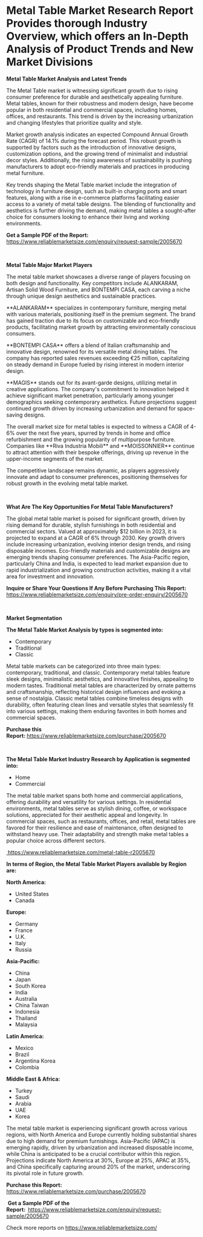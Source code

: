 <p><h1>Metal Table Market Research Report Provides thorough Industry Overview, which offers an In-Depth Analysis of Product Trends and New Market Divisions</h1></p><p><strong>Metal Table Market Analysis and Latest Trends</strong></p>
<p><p>The Metal Table market is witnessing significant growth due to rising consumer preference for durable and aesthetically appealing furniture. Metal tables, known for their robustness and modern design, have become popular in both residential and commercial spaces, including homes, offices, and restaurants. This trend is driven by the increasing urbanization and changing lifestyles that prioritize quality and style.</p><p>Market growth analysis indicates an expected Compound Annual Growth Rate (CAGR) of 14.1% during the forecast period. This robust growth is supported by factors such as the introduction of innovative designs, customization options, and the growing trend of minimalist and industrial decor styles. Additionally, the rising awareness of sustainability is pushing manufacturers to adopt eco-friendly materials and practices in producing metal furniture. </p><p>Key trends shaping the Metal Table market include the integration of technology in furniture design, such as built-in charging ports and smart features, along with a rise in e-commerce platforms facilitating easier access to a variety of metal table designs. The blending of functionality and aesthetics is further driving the demand, making metal tables a sought-after choice for consumers looking to enhance their living and working environments.</p></p>
<p><strong>Get a Sample PDF of the Report:&nbsp;</strong> <a href="https://www.reliablemarketsize.com/enquiry/request-sample/2005670?utm_campaign=1133&utm_medium=2&utm_source=Github&utm_content=ia&utm_term=09022025&utm_id=metal-table">https://www.reliablemarketsize.com/enquiry/request-sample/2005670</a></p>
<p>&nbsp;</p>
<p><strong>Metal Table Major Market Players</strong></p>
<p><p>The metal table market showcases a diverse range of players focusing on both design and functionality. Key competitors include ALANKARAM, Artisan Solid Wood Furniture, and BONTEMPI CASA, each carving a niche through unique design aesthetics and sustainable practices.</p><p>**ALANKARAM** specializes in contemporary furniture, merging metal with various materials, positioning itself in the premium segment. The brand has gained traction due to its focus on customizable and eco-friendly products, facilitating market growth by attracting environmentally conscious consumers.</p><p>**BONTEMPI CASA** offers a blend of Italian craftsmanship and innovative design, renowned for its versatile metal dining tables. The company has reported sales revenues exceeding €25 million, capitalizing on steady demand in Europe fueled by rising interest in modern interior design.</p><p>**MAGIS** stands out for its avant-garde designs, utilizing metal in creative applications. The company's commitment to innovation helped it achieve significant market penetration, particularly among younger demographics seeking contemporary aesthetics. Future projections suggest continued growth driven by increasing urbanization and demand for space-saving designs.</p><p>The overall market size for metal tables is expected to witness a CAGR of 4-6% over the next five years, spurred by trends in home and office refurbishment and the growing popularity of multipurpose furniture. Companies like **Riva Industria Mobili** and **MOISSONNIER** continue to attract attention with their bespoke offerings, driving up revenue in the upper-income segments of the market.</p><p>The competitive landscape remains dynamic, as players aggressively innovate and adapt to consumer preferences, positioning themselves for robust growth in the evolving metal table market.</p></p>
<p>&nbsp;</p>
<p><strong>What Are The Key Opportunities For Metal Table Manufacturers?</strong></p>
<p><p>The global metal table market is poised for significant growth, driven by rising demand for durable, stylish furnishings in both residential and commercial sectors. Valued at approximately $12 billion in 2023, it is projected to expand at a CAGR of 6% through 2030. Key growth drivers include increasing urbanization, evolving interior design trends, and rising disposable incomes. Eco-friendly materials and customizable designs are emerging trends shaping consumer preferences. The Asia-Pacific region, particularly China and India, is expected to lead market expansion due to rapid industrialization and growing construction activities, making it a vital area for investment and innovation.</p></p>
<p><strong>Inquire or Share Your Questions If Any Before Purchasing This Report:</strong> <a href="https://www.reliablemarketsize.com/enquiry/pre-order-enquiry/2005670?utm_campaign=1133&utm_medium=2&utm_source=Github&utm_content=ia&utm_term=09022025&utm_id=metal-table">https://www.reliablemarketsize.com/enquiry/pre-order-enquiry/2005670</a></p>
<p>&nbsp;</p>
<p><strong>Market Segmentation</strong></p>
<p><strong>The Metal Table Market Analysis by types is segmented into:</strong></p>
<p><ul><li>Contemporary</li><li>Traditional</li><li>Classic</li></ul></p>
<p><p>Metal table markets can be categorized into three main types: contemporary, traditional, and classic. Contemporary metal tables feature sleek designs, minimalistic aesthetics, and innovative finishes, appealing to modern tastes. Traditional metal tables are characterized by ornate patterns and craftsmanship, reflecting historical design influences and evoking a sense of nostalgia. Classic metal tables combine timeless designs with durability, often featuring clean lines and versatile styles that seamlessly fit into various settings, making them enduring favorites in both homes and commercial spaces.</p></p>
<p><strong>Purchase this Report:&nbsp;</strong><a href="https://www.reliablemarketsize.com/purchase/2005670?utm_campaign=1133&utm_medium=2&utm_source=Github&utm_content=ia&utm_term=09022025&utm_id=metal-table">https://www.reliablemarketsize.com/purchase/2005670</a></p>
<p>&nbsp;</p>
<p><strong>The Metal Table Market Industry Research by Application is segmented into:</strong></p>
<p><ul><li>Home</li><li>Commercial</li></ul></p>
<p><p>The metal table market spans both home and commercial applications, offering durability and versatility for various settings. In residential environments, metal tables serve as stylish dining, coffee, or workspace solutions, appreciated for their aesthetic appeal and longevity. In commercial spaces, such as restaurants, offices, and retail, metal tables are favored for their resilience and ease of maintenance, often designed to withstand heavy use. Their adaptability and strength make metal tables a popular choice across different sectors.</p></p>
<p><a href="https://www.reliablemarketsize.com/metal-table-r2005670?utm_campaign=1133&utm_medium=2&utm_source=Github&utm_content=ia&utm_term=09022025&utm_id=metal-table">&nbsp;https://www.reliablemarketsize.com/metal-table-r2005670</a></p>
<p><strong>In terms of Region, the Metal Table Market Players available by Region are:</strong></p>
<p>
    <p> <strong> North America: </strong>
        <ul>
            <li>United States</li>
            <li>Canada</li>
        </ul>
        </p> 
    <p> <strong> Europe: </strong>
        <ul>
            <li>Germany</li>
            <li>France</li>
            <li>U.K.</li>
            <li>Italy</li>
            <li>Russia</li>
        </ul>
        </p> 
    <p> <strong> Asia-Pacific: </strong>
        <ul>
            <li>China</li>
            <li>Japan</li>
            <li>South Korea</li>
            <li>India</li>
            <li>Australia</li>
            <li>China Taiwan</li>
            <li>Indonesia</li>
            <li>Thailand</li>
            <li>Malaysia</li>
        </ul>
        </p> 
    <p> <strong> Latin America: </strong>
        <ul>
            <li>Mexico</li>
            <li>Brazil</li>
            <li>Argentina Korea</li>
            <li>Colombia</li>
        </ul>
        </p> 
    <p> <strong> Middle East & Africa: </strong>
        <ul>
            <li>Turkey</li>
            <li>Saudi</li>
            <li>Arabia</li>
            <li>UAE</li>
            <li>Korea</li>
        </ul>
    </p>
    </p>
<p><p>The metal table market is experiencing significant growth across various regions, with North America and Europe currently holding substantial shares due to high demand for premium furnishings. Asia-Pacific (APAC) is emerging rapidly, driven by urbanization and increased disposable income, while China is anticipated to be a crucial contributor within this region. Projections indicate North America at 30%, Europe at 25%, APAC at 35%, and China specifically capturing around 20% of the market, underscoring its pivotal role in future growth.</p></p>
<p><strong>Purchase this Report: </strong><a href="https://www.reliablemarketsize.com/purchase/2005670?utm_campaign=1133&utm_medium=2&utm_source=Github&utm_content=ia&utm_term=09022025&utm_id=metal-table">https://www.reliablemarketsize.com/purchase/2005670</a></p>
<p>&nbsp;<strong>Get a Sample PDF of the Report:&nbsp;&nbsp;</strong><a href="https://www.reliablemarketsize.com/enquiry/request-sample/2005670?utm_campaign=1133&utm_medium=2&utm_source=Github&utm_content=ia&utm_term=09022025&utm_id=metal-table">https://www.reliablemarketsize.com/enquiry/request-sample/2005670</a></p>
<p><strong></strong></p>
<p>Check more reports on <a href="https://www.reliablemarketsize.com/?utm_campaign=1133&utm_medium=2&utm_source=Github&utm_content=ia&utm_term=09022025&utm_id=metal-table">https://www.reliablemarketsize.com/</a></p>